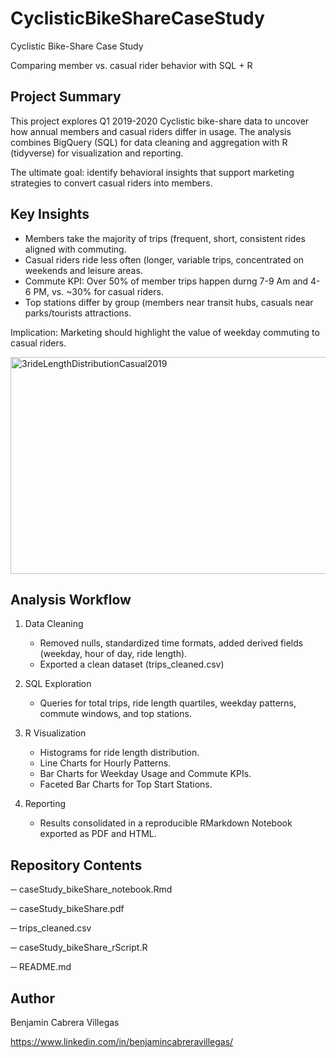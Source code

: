 # CyclisticBikeShareCaseStudy

Cyclistic Bike-Share Case Study

Comparing member vs. casual rider behavior with SQL + R

## Project Summary
This project explores Q1 2019-2020 Cyclistic bike-share data to uncover how annual members and casual riders differ in usage.
The analysis combines BigQuery (SQL) for data cleaning and aggregation with R (tidyverse) for visualization and reporting.

The ultimate goal: identify behavioral insights that support marketing strategies to convert casual riders into members.


## Key Insights
- Members take the majority of trips (frequent, short, consistent rides aligned with commuting.
- Casual riders ride less often (longer, variable trips, concentrated on weekends and leisure areas.
- Commute KPI: Over 50% of member trips happen durng 7-9 Am and 4-6 PM, vs. ~30% for casual riders.
- Top stations differ by group (members near transit hubs, casuals near parks/tourists attractions.

Implication: Marketing should highlight the value of weekday commuting to casual riders. 

<img width="561" height="347" alt="3rideLengthDistributionCasual2019" src="https://github.com/user-attachments/assets/f5ee9782-fedd-4b01-b16e-94dc56d8a623" />

## Analysis Workflow
1. Data Cleaning
   - Removed nulls, standardized time formats, added derived fields (weekday, hour of day, ride length).
   - Exported a clean dataset (trips_cleaned.csv)

2. SQL Exploration
   - Queries for total trips, ride length quartiles, weekday patterns, commute windows, and top stations.

3. R Visualization
   - Histograms for ride length distribution.
   - Line Charts for Hourly Patterns.
   - Bar Charts for Weekday Usage and Commute KPIs.
   - Faceted Bar Charts for Top Start Stations.
  
4. Reporting
   - Results consolidated in a reproducible RMarkdown Notebook exported as PDF and HTML.
  


## Repository Contents
─ caseStudy_bikeShare_notebook.Rmd

─ caseStudy_bikeShare.pdf

─ trips_cleaned.csv

─ caseStudy_bikeShare_rScript.R

─ README.md


## Author
Benjamin Cabrera Villegas

https://www.linkedin.com/in/benjamincabreravillegas/

